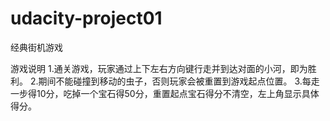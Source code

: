 # udacity-project01
经典街机游戏

游戏说明
1.通关游戏，玩家通过上下左右方向键行走并到达对面的小河，即为胜利。
2.期间不能碰撞到移动的虫子，否则玩家会被重置到游戏起点位置。
3.每走一步得10分，吃掉一个宝石得50分，重置起点宝石得分不清空，左上角显示具体得分。
